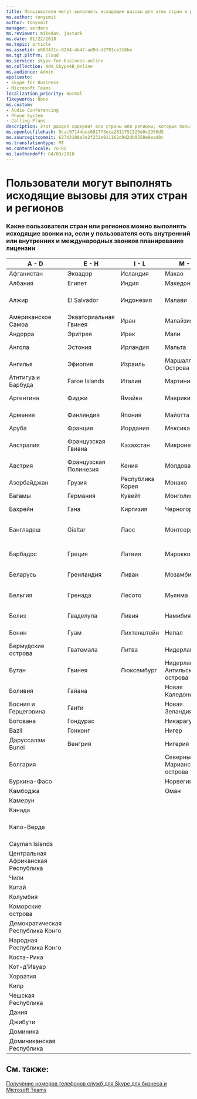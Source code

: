 ```yaml
---
title: Пользователи могут выполнять исходящие вызовы для этих стран и регионов
ms.author: tonysmit
author: tonysmit
manager: serdars
ms.reviewer: mikedav, jastark
ms.date: 01/22/2018
ms.topic: article
ms.assetid: e603431c-8264-4b47-ad9d-d2701ce318be
ms.tgt.pltfrm: cloud
ms.service: skype-for-business-online
ms.collection: Adm_Skype4B_Online
ms.audience: Admin
appliesto:
- Skype for Business
- Microsoft Teams
localization_priority: Normal
f1keywords: None
ms.custom:
- Audio Conferencing
- Phone System
- Calling Plans
description: Этот раздел содержит все страны или регионы, которые пользователи можно установить исходящие вызовы, если у них есть вызов планирование.
ms.openlocfilehash: 9cac97144bec681773eca2811751525e0c2950d5
ms.sourcegitcommit: 627d3108e3e2f232e911162d9d2db9558e8ead0c
ms.translationtype: MT
ms.contentlocale: ru-RU
ms.lasthandoff: 04/03/2018
---
```

# <a name="users-can-make-outbound-calls-to-these-countries-and-regions"></a>Пользователи могут выполнять исходящие вызовы для этих стран и регионов

### <a name="see-what-countriesregions-users-can-make-outbound-calls-to-if-the-user-has-a-domestic-or-domestic-and-international-calling-plan-license"></a>Какие пользователи стран или регионов можно выполнять исходящие звонки на, если у пользователя есть внутренний или внутренних и международных звонков планирование лицензии


|**A - D**| **E - H**|**I - L**|**M - O**|**P - S**|**T - Z**|
---|---|---|---|---|---|
|Афганистан|Эквадор |Исландия |Макао |Пакистан |Тайвань   |
|Албания|Египет |Индия |Македония |Палау |Таджикистан   |
|Алжир|El Salvador |Индонезия |Малави |Palestinian Authority |Объединенная Республика Танзания  |
|Американское Самоа|Экваториальная Гвинея |Иран |Малайзия |Панама | Таиланд   |
|Андорра |Эритрея |Ирак |Мали |Парагвай |Того   |
|Ангола |Эстония |Ирландия |Мальта |Перу | Тринидад и Тобаго  |
|Ангилья |Эфиопия |Израиль |Маршалловы Острова | Филиппины | Турция |
|Атнтигуа и Барбуда | Faroe Islands |Италия |Мартиника |Польша |Туркменистан |
|Аргентина|Фиджи |Ямайка |Маврикий |Португалия |О-ва Теркс и Кайкос   |
|Армения |Финляндия |Япония |Майотта | Пуэрто-Рико |Уганда  |
|Аруба |Франция |Иордания |Мексика |Катар | Украина   |
|Австралия |Французская Гвиана |Казахстан |Микронезия |Реюньон |Объединенные Арабские Эмираты  |
|Австрия |Французская Полинезия |Кения |Молдова |Румыния |Великобритания |
|Азербайджан |Грузия |Республика Корея |Монако | Россия |США  |
|Багамы |Германия |Кувейт |Монголия |Руанда | Уругвай |
|Бахрейн |Гана |Киргизия |Черногория | Сент-Китс и Невис |Узбекистан  |
|Бангладеш |Gialtar |Лаос |Монтсеррат | Сент-Люсия |Город-государство Ватикан  |
|Барбадос |Греция |Латвия |Марокко |Сент-Винсент и Гренадины |Венесуэла   |
|Беларусь |Гренландия |Ливан |Мозамбик | Сан-Марино |Вьетнам  |
|Бельгия |Гренада |Лесото |Мьянма | Саудовская Аравия | Виргинские острова (Великобритания) |
|Белиз |Гваделупа |Ливия |Намибия |Сенегал | Виргинские острова (США)  |
|Бенин |Гуам |Лихтенштейн |Непал | Сербия | Острова Уоллис и Футуна  |
|Бермудские острова |Гватемала |Литва |Нидерланды |Сингапур |Йемен |
|Бутан |Гвинея |Люксембург |Нидерландские Антильские острова |Словакия |Замбия  |
|Боливия |Гайана| |Новая Каледония |Словения |Зимбабве |
|Босния и Герцеговина |Гаити ||Новая Зеландия |Южная Африка | 
|Ботсвана |Гондурас ||Никарагуа |Испания |
|Bazil |Гонконг ||Нигер |Sri Lanka | 
|Даруссалам Bunei |Венгрия ||Нигерия |Сен-Пьер и Миклеон | 
|Болгария |||Северные Марианские острова |Судан |
|Буркина-Фасо |||Норвегия |Суринам |
|Камбоджа |||Оман |Свазиленд | 
|Камерун ||||Швеция |
|Канада ||||Швейцария | 
|Капо-Верде ||||Сирийская Арабская Республика |
|Cayman Islands |
|Центральная Африканская Республика |
|Чили |
|Китай |
|Колумбия |
|Коморские острова |
|Демократическая Республика Конго |
|Народная Республика Конго |
|Коста-Рика |
|Кот-д'Ивуар |
|Хорватия |
|Кипр |
|Чешская Республика |
|Дания |
|Джибути |
|Доминика |
|Доминиканская Республика |

## <a name="related-topics"></a>См. также:

[Получение номеров телефонов служб для Skype для бизнеса и Microsoft Teams](../what-is-phone-system-in-office-365/getting-service-phone-numbers.md)

  
 